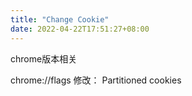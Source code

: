 ```yaml
---
title: "Change Cookie"
date: 2022-04-22T17:51:27+08:00
---
```


chrome版本相关

chrome://flags 修改： Partitioned cookies


